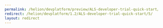 ```yaml
---
permalink: /helion/devplatform/preview/ALS-developer-trial-quick-start/5/
redirect: /helion/devplatform/1.2/ALS-developer-trial-quick-start/5/
layout: redirect
---
```

<!--PUBLISHED-->


<!--
Instructions:
permalink = The deprecated URL that you want to redirect to a new URL.
redirect  = The new URL.
Give your file the same name as the file that you are redirecting to.

Change UNDER REVISION as appropriate for your situation.

Remove the "publish:false" line from the header; it's only here to prevent this example from being built.
-->

